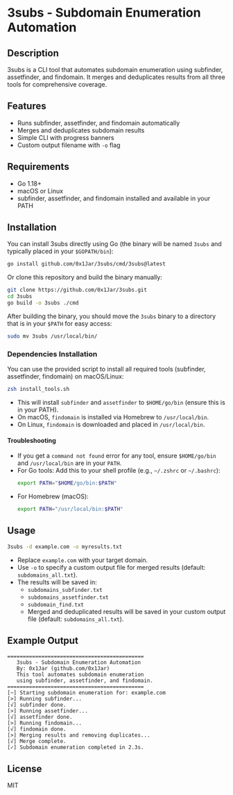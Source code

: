 # 3subs - Subdomain Enumeration Automation

## Description
3subs is a CLI tool that automates subdomain enumeration using subfinder, assetfinder, and findomain. It merges and deduplicates results from all three tools for comprehensive coverage.

## Features
- Runs subfinder, assetfinder, and findomain automatically
- Merges and deduplicates subdomain results
- Simple CLI with progress banners
- Custom output filename with `-o` flag

## Requirements
- Go 1.18+
- macOS or Linux
- subfinder, assetfinder, and findomain installed and available in your PATH

## Installation
You can install 3subs directly using Go (the binary will be named `3subs` and typically placed in your `$GOPATH/bin`):
```sh
go install github.com/0x1Jar/3subs/cmd/3subs@latest
```

Or clone this repository and build the binary manually:
```sh
git clone https://github.com/0x1Jar/3subs.git
cd 3subs
go build -o 3subs ./cmd
```

After building the binary, you should move the `3subs` binary to a directory that is in your `$PATH` for easy access:
```sh
sudo mv 3subs /usr/local/bin/
```

### Dependencies Installation
You can use the provided script to install all required tools (subfinder, assetfinder, findomain) on macOS/Linux:
```sh
zsh install_tools.sh
```
- This will install `subfinder` and `assetfinder` to `$HOME/go/bin` (ensure this is in your PATH).
- On macOS, `findomain` is installed via Homebrew to `/usr/local/bin`.
- On Linux, `findomain` is downloaded and placed in `/usr/local/bin`.

#### Troubleshooting
- If you get a `command not found` error for any tool, ensure `$HOME/go/bin` and `/usr/local/bin` are in your `PATH`.
- For Go tools: Add this to your shell profile (e.g., `~/.zshrc` or `~/.bashrc`):
  ```sh
  export PATH="$HOME/go/bin:$PATH"
  ```
- For Homebrew (macOS):
  ```sh
  export PATH="/usr/local/bin:$PATH"
  ```

## Usage
```sh
3subs -d example.com -o myresults.txt
```
- Replace `example.com` with your target domain.
- Use `-o` to specify a custom output file for merged results (default: `subdomains_all.txt`).
- The results will be saved in:
  - `subdomains_subfinder.txt`
  - `subdomains_assetfinder.txt`
  - `subdomain_find.txt`
  - Merged and deduplicated results will be saved in your custom output file (default: `subdomains_all.txt`).

## Example Output
```
============================================
   3subs - Subdomain Enumeration Automation
   By: 0x1Jar (github.com/0x1Jar)
   This tool automates subdomain enumeration
   using subfinder, assetfinder, and findomain.
============================================
[~] Starting subdomain enumeration for: example.com
[>] Running subfinder...
[√] subfinder done.
[>] Running assetfinder...
[√] assetfinder done.
[>] Running findomain...
[√] findomain done.
[>] Merging results and removing duplicates...
[√] Merge complete.
[✓] Subdomain enumeration completed in 2.3s.
```

## License
MIT
